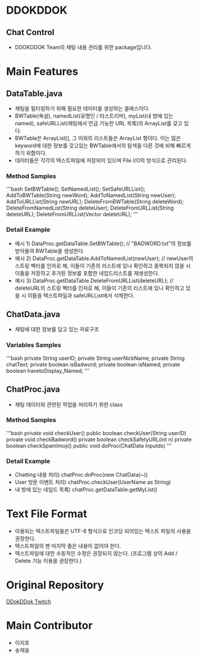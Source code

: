 ﻿# DDOKDDOK
## Chat Control
 * DDOKDDOK Team의 채팅 내용 관리를 위한 package입니다.

# Main Features
## DataTable.java
 * 채팅을 필터링하기 위해 필요한 데이터를 생성하는 클래스이다.
 * BWTable(욕설), namedList(유명인 / 타스트리머), myList(내 방에 있는 named), safeURLList(채팅에서 언급 가능한 URL 목록)의 ArrayList를 갖고 있다.
 * BWTable은 ArrayList<String>[], 그 이외의 리스트들은 ArrayList<String> 형이다. 이는 많은 keyword에 대한 정보를 갖고있는 BWTable에서의 탐색을 다른 것에 비해 빠르게 하기 위함이다.
 * 데이터들은 각각의 텍스트파일에 저장되어 있으며 File I/O의 방식으로 관리된다.

### Method Samples
'''bash
SetBWTable();
SetNamedList();
SetSafeURLList();
AddToBWTable(String newWord);
AddToNamedList(String newUser);
AddToURLList(String newURL);
DeleteFromBWTable(String deleteWord);
DeleteFromNamedList(String deleteUser);
DeleteFromURLList(String deleteURL);
DeleteFromURLList(Vector<String> deleteURL);
'''
### Detail Example
* 예시 1) DataProc.getDataTable.SetBWTable(); // "BADWORD.txt"의 정보를 받아들여 BWTable을 생성한다.
* 예시 2) DataProc.getDataTable.AddToNamedList(newUser); // newUser의 스트링 벡터를 인자로 해, 이들이 기존의 리스트에 있나 확인하고 중복되지 않을 시 이들을 저장하고 추가된 정보를 포함한 네임드리스트를 재생성한다.
* 예시 3) DataProc.getDataTable.DeleteFromURLList(deleteURL); // deleteURL의 스트링 벡터를 인자로 해, 이들이 기존의 리스트에 있나 확인하고 있을 시 이들을 텍스트파일과 safeURLList에서 삭제한다.

## ChatData.java
 * 채팅에 대한 정보를 담고 있는 자료구조
### Variables Samples
'''bash
private String userID;
private String userNickName;
private String chatText;
private boolean isBadword;
private boolean isNamed;
private boolean havetoDisplay_Named;
'''
 
## ChatProc.java
 * 채팅 데이터와 관련된 작업을 처리하기 위한 class
### Method Samples
'''bash
private void checkUser()
public boolean checkUser(String userID)
private void checkBadword()
private boolean checkSafetyURL(int n)
private boolean checkSpamImoji()
public void doProc(ChatData inputds)
'''
### Detail Example
* Chatting 내용 처리) chatProc.doProc(new ChatData(~))
* User 방문 이벤트 처리) chatProc.checkUser(UserName as String)
* 내 방에 있는 네임드 목록) chatProc.getDataTable.getMyList()

# Text File Format
* 이용되는 텍스트파일들은 UTF-8 형식으로 인코딩 되어있는 텍스트 파일의 사용을 권장한다.
* 텍스트파일의 맨 마지막 줄은 내용이 없어야 한다.
* 텍스트파일에 대한 수동적인 수정은 권장되지 않는다. (프로그램 상의 Add / Delete 기능 이용을 권장한다.)

# Original Repository
[DDokDDok Twitch](https://github.com/cauchatbot/Twitch)

# Main Contributor
 * 이지호
 * 송제웅

